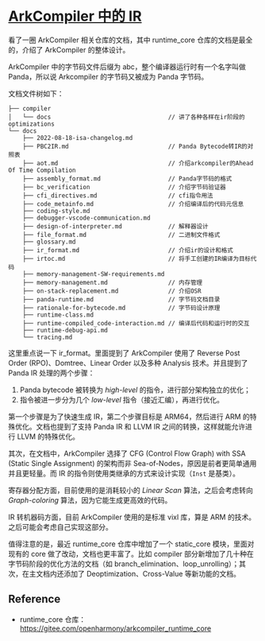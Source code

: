 # [ArkCompiler 中的 IR](https://github.com/changxvv/Blog/issues/6)

看了一圈 ArkCompiler 相关仓库的文档，其中 runtime_core 仓库的文档是最全的，介绍了 ArkCompiler 的整体设计。

ArkCompiler 中的字节码文件后缀为 abc，整个编译器运行时有一个名字叫做 Panda，所以说 Arkcompiler 的字节码又被成为 Panda 字节码。

文档文件树如下：

```text
├── compiler
│   └── docs                                 // 讲了各种各样在ir阶段的optimizations
└── docs
    ├── 2022-08-18-isa-changelog.md
    ├── PBC2IR.md                            // Panda Bytecode转IR的对照表
    ├── aot.md                               // 介绍arkcompiler的Ahead Of Time Compilation
    ├── assembly_format.md                   // Panda字节码的格式
    ├── bc_verification                      // 介绍字节码验证器
    ├── cfi_directives.md                    // cfi指令用法
    ├── code_metainfo.md                     // 介绍编译后的代码元信息
    ├── coding-style.md
    ├── debugger-vscode-communication.md
    ├── design-of-interpreter.md             // 解释器设计
    ├── file_format.md                       // 二进制文件格式
    ├── glossary.md
    ├── ir_format.md                         // 介绍ir的设计和格式
    ├── irtoc.md                             // 将手工创建的IR编译为目标代码
    ├── memory-management-SW-requirements.md
    ├── memory-management.md                 // 内存管理
    ├── on-stack-replacement.md              // 介绍OSR
    ├── panda-runtime.md                     // 字节码文档目录
    ├── rationale-for-bytecode.md            // 字节码设计原理
    ├── runtime-class.md
    ├── runtime-compiled_code-interaction.md // 编译后代码和运行时的交互
    ├── runtime-debug-api.md
    └── tracing.md
```

这里重点说一下 ir_format。里面提到了 ArkCompiler 使用了 Reverse Post Order (RPO)、Domtree、Linear Order 以及多种 Analysis 技术。并且提到了 Panda IR 处理的两个步骤：

1. Panda bytecode 被转换为 *high-level* 的指令，进行部分架构独立的优化；
2. 指令被进一步分为几个 *low-level* 指令（接近汇编），再进行优化。

第一个步骤是为了快速生成 IR，第二个步骤目标是 ARM64，然后进行 ARM 的特殊优化。文档也提到了支持 Panda IR 和 LLVM IR 之间的转换，这样就能允许进行 LLVM 的特殊优化。

其次，在文档中，ArkCompiler 选择了 CFG (Control Flow Graph) with SSA (Static Single Assignment) 的架构而非 Sea-of-Nodes，原因是前者更简单通用并且更轻量。而 IR 的指令则使用类继承的方式来设计实现（`Inst` 是基类）。

寄存器分配方面，目前使用的是消耗较小的 *Linear Scan* 算法，之后会考虑转向 *Graph-coloring* 算法，因为它能生成更高效的代码。

IR 转机器码方面，目前 ArkCompiler 使用的是标准 vixl 库，算是 ARM 的技术。之后可能会考虑自己实现这部分。

值得注意的是，最近 runtime_core 仓库中增加了一个 static_core 模块，里面对现有的 core 做了改动，文档也更丰富了。比如 compiler 部分新增加了几十种在字节码阶段的优化方法的文档（如 branch_elimination、loop_unrolling）；其次，在主文档内还添加了 Deoptimization、Cross-Value 等新功能的文档。

## Reference
- runtime_core 仓库：https://gitee.com/openharmony/arkcompiler_runtime_core
